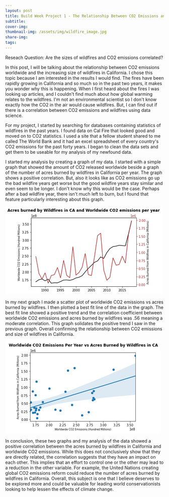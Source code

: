 ```yaml
---
layout: post
title: Build Week Project 1 - The Relationship Between CO2 Emissions and Wildfires in California
subtitle: 
cover-img:
thumbnail-img: /assets/img/wildfire_image.jpg
share-img: 
tags: 
---
```


Reseach Question: Are the sizes of wildfires and CO2 emissions correlated?

In this post, I will be talking about the relationship between CO2 emissions worldwide and the increasing size of wildfires in California. I chose this topic because I am interested in the results I would find. The fires have been rapidly growing in California and so much so in the past two years, it makes you wonder why this is happening.  When I first heard about the fires I was looking up articles, and I couldn't find much about how global warming relates to the wildfires. I'm not an environmental scientist so I don't know exactly how the CO2 in the air would cause wildfires. But, I can find out if there is a correlation between CO2 emissions and wildfires using data science.

For my project, I started by searching for databases containing statistics of wildfires in the past years. I found data on Cal Fire that looked good and moved on to CO2 statistics. I used a site that a fellow student shared to me called The World Bank and it had an excel spreadsheet of every country's CO2 emissions for the past forty years. I began to clean the data sets and get them to be useable for my analysis of my newfound data.
  
I started my analysis by creating a graph of my data. I started with a simple graph that showed the amount of CO2 released worldwide beside a graph of the number of acres burned by wildfires in California per year. The graph shows a positive correlation. But, also it looks like as CO2 emissions go up the bad wildfire years get worse but the good wildfire years stay similar and even seem to be longer. I don't know why this would be the case. Perhaps after a bad wildfire year, there isn't much left to burn, but I found that feature particularly interesting about this graph.
  
![graph](/assets/img/image3.png)
  
In my next graph I made a scatter plot of worldwide CO2 emissions vs acres burned by wildfires. I then plotted a best fit line of the data in the graph. The best fit line showed a positive trend and the correlation coefficient between worldwide CO2 emissions and acres burned by wildfires was .56 meaning a moderate correlation. This graph solidates the positive trend I saw in the previous graph. Overall confirming the relationship between CO2 emissions and size of wildfires in California.
  
![graph](/assets/img/image2.png)
  
In conclusion, these two graphs and my analysis of the data showed a positive correlation between the acres burned by wildfires in California and worldwide CO2 emissions. While this does not conclusively show that they are directly related, the correlation suggests that they have an impact on each other. This implies that an effort to control one or the other may lead to a reduction in the other variable. For example, the United Nations creating global CO2 emissions reform could reduce the number of acres burned by wildfires in California. Overall, this subject is one that I believe deserves to be explored more and could be valuable for leading world conservationists looking to help lessen the effects of climate change.
